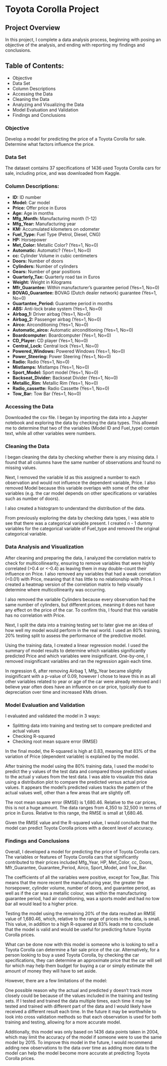 # Toyota Corolla Project

## Project Overview 

In this project, I complete a data analysis process, beginning with posing an objective of the analysis, and ending with reporting my findings and conclusions. 


## Table of Contents: 
* Objective
* Data Set
* Column Descriptions
* Accessing the Data
* Cleaning the Data
* Analyzing and Visualizing the Data 
* Model Evaluation and Validation
* Findings and Conclusions


### Objective

Develop a model for predicting the price of a Toyota Corolla for sale. Determine what factors influence the price. 


### Data Set

The dataset contains 37 specifications of 1436 used Toyota Corolla cars for sale, including price, and was downloaded from Kaggle. 

### Column Descriptions:

* **ID:** ID number
* **Model:** Car model
* **Price:** Offer price in Euros
* **Age:** Age in months
* **Mfg_Month:** Manufacturing month (1-12)
* **Mfg_Year:** Manufacturing year
* **KM:** Accumulated kilometers on odometer
* **Fuel_Type:** Fuel Type (Petrol, Diesel, CNG)
* **HP:** Horsepower
* **Met_Color:** Metallic Color? (Yes=1, No=0)
* **Automatic:** Automatic? (Yes=1, No=0)
* **cc:** Cylinder Volume in cubic centimeters
* **Doors:** Number of doors
* **Cylinders:** Number of cylinders
* **Gears:** Number of gear positions
* **Quarterly_Tax:** Quarterly road tax in Euros
* **Weight:** Weight in Kilograms
* **Mfr_Guarantee:** Within manufacturer’s guarantee period (Yes=1, No=0)
* **BOVAG_Guarantee:** BOVAG (Dutch dealer network) guarantee (Yes=1, No=0)
* **Guartantee_Period:** Guarantee period in months
* **ABS:** Anti-lock brake system (Yes=1, No=0)
* **Airbag_1:** Driver airbag (Yes=1, No=0)
* **Airbag_2:** Passenger airbag (Yes=1, No=0)
* **Airco:** Airconditioning (Yes=1, No=0)
* **Automatic_airco:** Automatic airconditioning (Yes=1, No=0)
* **Boardcomputer:** Boardcomputer (Yes=1, No=0)
* **CD_Player:** CD player (Yes=1, No=0)
* **Central_Lock:** Central lock (Yes=1, No=0)
* **Powered_Windows:** Powered Windows (Yes=1, No=0)
* **Power_Steering:** Power Steering (Yes=1, No=0)
* **Radio:** Radio (Yes=1, No=0)
* **Mistlamps:** Mistlamps (Yes=1, No=0)
* **Sport_Model:** Sport model (Yes=1, No=0)
* **Backseat_Divider:** Backseat Divider (Yes=1, No=0)
* **Metallic_Rim:** Metallic Rim (Yes=1, No=0)
* **Radio_cassette:** Radio Cassette (Yes=1, No=0)
* **Tow_Bar:** Tow Bar (Yes=1, No=0)


### Accessing the Data

Downloaded the csv file. I began by importing the data into a Jupyter notebook and exploring the data by checking the data types. This allowed me to determine that two of the variables (Model ID and Fuel_type) contain text, while all other variables were numbers. 

### Cleaning the Data

I began cleaning the data by checking whether there is any missing data. I found that all columns have the same number of observations and found no missing values.

Next, I removed the variable Id as this assigned a number to each observation and would not influence the dependent variable, Price. I also removed Model because this variable overlaps with some of the other variables (e.g. the car model depends on other specifications or variables such as number of doors).

I also created a histogram to understand the distribution of the data.  

From previously exploring the data by checking data types, I was able to see that there was a categorical variable present. I created n - 1 dummy variables for the categorical variable of Fuel_type and removed the original categorical variable. 

### Data Analysis and Visualization

After cleaning and preparing the data, I analyzed the correlation matrix to check for multicollinearity, ensuring to remove variables that were highly correlated (>0.4 or <-0.4) as leaving them in may double-count their influence on Price. I also removed any variables that had a weak correlation (<0.01) with Price, meaning that it has little to no relationship with Price. I created a heatmap version of the correlation matrix to help visually determine where multicollinearity was occurring. 

I also removed the variable Cylinders because every observation had the same number of cylinders, but different prices, meaning it does not have any effect on the price of the car. To confirm this, I found that this variable has no correlation with Price. 

Next, I split the data into a training testing set to later give me an idea of how well my model would perform in the real world. I used an 80% training, 20% testing split to assess the performance of the predictive model. 

Using the training data, I created a linear regression model. I used the summary of model results to determine which variables significantly predicted Price and which variables were insignificant. One-by-one, I removed insignificant variables and ran the regression again each time. 

In regression 6, after removing Airbag 1, Mfg_Year became slightly insignificant with a p-value of 0.09, however I chose to leave this in as all other variables related to year or age of the car were already removed and I believe year often does have an influence on car price, typically due to depreciation over time and increased KMs driven. 


### Model Evaluation and Validation 

I evaluated and validated the model in 3 ways:
* Splitting data into training and testing set to compare predicted and actual values
*	Checking R-squared
* Checking root mean square error (RMSE)

In the final model, the R-squared is high at 0.83, meaning that 83% of the variation of Price (dependent variable) is explained by the model. 

After training the model using the 80% training data, I used the model to predict the y values of the test data and compared those predicted values to the actual y values from the test data. I was able to visualize this data using a distribution plot to compare the predicted versus actual price values. It appears the model’s predicted values tracks the pattern of the actual values well, other than a few areas that are slightly off. 

The root mean square error (RMSE) is 1,680.46. Relative to the car prices, this is not a huge amount. The data ranges from 4,350 to 32,500 in terms of price in Euros. Relative to this range, the RMSE is small at 1,680.46.

Given the RMSE value and the R-squared value, I would conclude that the model can predict Toyota Corolla prices with a decent level of accuracy. 

### Findings and Conclusions

Overall, I developed a model for predicting the price of Toyota Corolla cars. The variables or features of Toyota Corolla cars that significantly contributed to their prices included Mfg_Year, HP, Met_Color, cc, Doors, Mfr_Guarantee, Guarantee_Period, Airco, Sport_Model, and Tow_Bar. 

The coefficients of all the variables were positive, except for Tow_Bar. This means that the more recent the manufacturing year, the greater the horsepower, cylinder volume, number of doors, and guarantee period, as well as if the car was a metallic colour, was within the manufacturing guarantee period, had air conditioning, was a sports model and had no tow bar all would lead to a higher price. 

Testing the model using the remaining 20% of the data resulted an RMSE value of 1,680.46, which, relative to the range of prices in the data, is small. This value, in addition to a high R-squared at 83% leads me to conclude that the model is valid and would be useful for predicting future Toyota Corolla prices. 

What can be done now with this model is someone who is looking to sell a Toyota Corolla can determine a fair sale price of the car. Alternatively, for a person looking to buy a used Toyota Corolla, by checking the car specifications, they can determine an approximate price that the car will sell for which may help them budget for buying a car or simply estimate the amount of money they will have to set aside. 

However, there are a few limitations of the model:

One possible reason why the actual and predicted y doesn’t track more closely could be because of the values included in the training and testing sets. If I tested and trained the data multiple times, each time it may be tested and trained with different part of the data and I would likely have received a different result each time. In the future it may be worthwhile to look into cross validation methods so that each observation is used for both training and testing, allowing for a more accurate model. 

Additionally, this model was only based on 1436 data points taken in 2004, which may limit the accuracy of the model if someone were to use the same model by 2015. To improve this model in the future, I would recommend adding new observations to the data over time as adding more data to the model can help the model become more accurate at predicting Toyota Corolla prices. 
